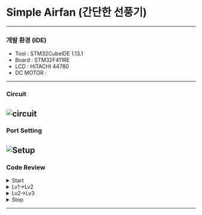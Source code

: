 # Simple Airfan (간단한 선풍기) 
---
### 개발 환경 (IDE)
- Tool : STM32CubeIDE 1.13.1
- Board : STM32F411RE
- LCD : HITACHI 44780
- DC MOTOR : 
---
### Circuit
![circuit](https://github.com/JiHyun-Jo7/DC_LCD/assets/141097551/be01983e-9d9e-418e-867b-99d770ef6a6b)
---
### Port Setting
![Setup](https://github.com/JiHyun-Jo7/DC_LCD/assets/141097551/5868322a-918e-4195-9929-24e68d4239bd)
---
### Code Review

<details>
	<summary>Start</summary>
  	<div markdown="1">

![01_stop_to_speed1](https://github.com/JiHyun-Jo7/DC_LCD/assets/141097551/c708ba7c-0f5b-4951-996a-cfb9e87413da)

```
  lcd_init();
  lcd_put_cur(0,0);
  lcd_send_string("Ready to Start");
  HAL_Delay(1000);
  lcd_put_cur(1,0);
  lcd_send_string("Press the Button");
```

- When turned on, output a message and wait until the button is pressed
- 전원이 들어오면 버튼을 누르기 전까지 메세지가 출력된 상태로 대기한다

```
 if(!(HAL_GPIO_ReadPin(GPIOC, GPIO_PIN_10)))		// Button C10 - LED A5 ON
	  {
		  HAL_GPIO_WritePin(GPIOA, GPIO_PIN_5, 1);
		  HAL_GPIO_WritePin(GPIOA, GPIO_PIN_6, 0);
		  HAL_GPIO_WritePin(GPIOA, GPIO_PIN_7, 0);
		  flag1 = 1;
		  flag2 = 0;
		  flag3 = 0;

		  TIM3->CCR1 = 500;		// motor speed 1

		  lcd_init();			// LCD Initialization
		  HAL_Delay(100);
		  lcd_put_cur(0,0);
		  lcd_send_string("Speed Level : 1");

	  }

```
- Press button D1 (level 1) to rotate the motor to intensity 500  
LED A5 connected to the button will turn on  
The LCD clears the previously displayed message and displays the current level
- 약풍으로 설정한 버튼 C10을 누르면 모터가 500의 강도로 돌기 시작한다  
버튼과 연결된 LED A5에 불이 켜지고, LCD에 적혀있던 텍스트는 지워지고 현재 단계가 출력된다

   </div>
</details>

<details>
	<summary>Lv1->Lv2</summary>
  	<div markdown="1">

![02_speed1_to_speed2](https://github.com/JiHyun-Jo7/DC_LCD/assets/141097551/56e346b6-99af-4334-8519-3df9efa3c3ba)

```
	  if(!(HAL_GPIO_ReadPin(GPIOC, GPIO_PIN_11)))		// Button C11 - LED A6 ON
	  {
		  HAL_GPIO_WritePin(GPIOA, GPIO_PIN_5, 0);
		  HAL_GPIO_WritePin(GPIOA, GPIO_PIN_6, 1);
		  HAL_GPIO_WritePin(GPIOA, GPIO_PIN_7, 0);
		  flag1 = 0;
		  flag2 = 1;
		  flag3 = 0;

		  TIM3->CCR1=750;		// motor speed 2

		  lcd_init();			// LCD Initialization
		  HAL_Delay(100);
		  lcd_put_cur(0,0);
		  lcd_send_string("Speed Level : 2");
	  }
```
- Press button C11 (level 2) to rotate the motor to an intensity of 750  
LED A5 connected to button C10 turns off and LED A6 connected to button C11 turns on  
The previously displayed message on the LCD is erased and a new message is displayed
- 중풍으로 설정한 버튼 C11을 누르면 모터가 750 세기로 돌기 시작한다  
버튼 C10과 연결된 LED A5가 꺼지고 버튼C11과 연결된 LED A6가 켜진다  
LCD에 적혀있던 텍스트는 지워지고 현재 단계가 출력된다

   </div>
</details>

<details>
	<summary>Lv2->Lv3</summary>
  	<div markdown="1">

![03_speed2_to_speed3](https://github.com/JiHyun-Jo7/DC_LCD/assets/141097551/a1772341-79f4-4863-ba0e-6fcc2aaccb59)

```
if(!(HAL_GPIO_ReadPin(GPIOC, GPIO_PIN_12)))		// Button C12 - LED A7 ON
	  {
		  HAL_GPIO_WritePin(GPIOA, GPIO_PIN_5, 0);
		  HAL_GPIO_WritePin(GPIOA, GPIO_PIN_6, 0);
		  HAL_GPIO_WritePin(GPIOA, GPIO_PIN_7, 1);
		  flag1 = 0;
		  flag2 = 0;
		  flag3 = 1;

		  TIM3->CCR1=900;		// motor speed 3

		  lcd_init();
		  HAL_Delay(100);
		  lcd_put_cur(0,0);
		  lcd_send_string("Speed Level : 3");
	  }
```

- Press button C12 (level 3) to rotate the motor to intensity 900  
The LCD and LED(A7) changes are the same as in 1->2
- 강풍으로 설정한 버튼 C12를 누르면 모터가 세기 900으로 돌기 시작한다  
LED(A7)와 LCD의 변화는 1->2 에서 설명한 것과 동일하다

   </div>
</details>

<details>
	<summary>Stop</summary>
  	<div markdown="1">

![04_speed3_to_stop](https://github.com/JiHyun-Jo7/DC_LCD/assets/141097551/becc25b6-3083-4838-b45d-60f2f51a6ab6)

```
if(!(flag1==0&&flag2==0&&flag3==0))
	  {
		  if(!(HAL_GPIO_ReadPin(GPIOD, GPIO_PIN_2)))		// Button D2 - LED B6 ON (3 times)
		  {
			  HAL_GPIO_WritePin(GPIOA, GPIO_PIN_5, 0);
			  HAL_GPIO_WritePin(GPIOA, GPIO_PIN_6, 0);
			  HAL_GPIO_WritePin(GPIOA, GPIO_PIN_7, 0);
			  flag1 = 0;
			  flag2 = 0;
			  flag3 = 0;

			  TIM3->CCR1=0;

			  for(int i=0; i<3; i++)
			  {
				  HAL_GPIO_WritePin(GPIOB, GPIO_PIN_6, 1);
				  HAL_Delay(300);
				  HAL_GPIO_WritePin(GPIOB, GPIO_PIN_6, 0);
				  HAL_Delay(300);
			  }
			  lcd_init();
			  HAL_Delay(100);
			  lcd_put_cur(0,0);
			  lcd_send_string("Stop");
			  HAL_Delay(1000);
			  lcd_put_cur(1,0);
			  lcd_send_string("See U Again!");
			  HAL_Delay(1000);
			  lcd_init();
		  }
	  }

```
- Pressing button D2 (set to stop) stops the motor and turns off all LEDs connected to buttons C10, 11, and 12  
LED B6 (connected to button D2) flashes three times and then turns off  
The LCD displays an exit message and disappears after 1 second
- The stop button only works when the fan is running
- 종료로 설정한 버튼 D2을 누르면 모터가 멈추고 버튼 C10, 11, 12와 연결된 LED가 꺼진다  
버튼 D2와 연결된 LED가 3회 깜빡인 후 꺼지며,
LCD 에 종료 메세지가 표시된 후 1초 후 사라진다
- 선풍기가 작동 중일때만 종료버튼은 작동한다
   </div>
</details>

---

